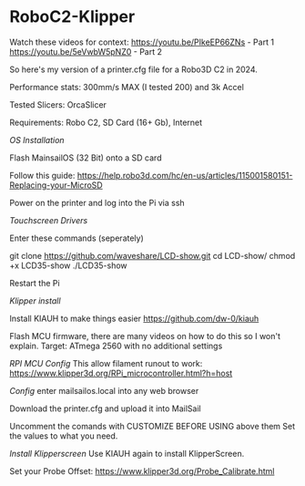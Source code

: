 # RoboC2-Klipper

Watch these videos for context:
https://youtu.be/PIkeEP66ZNs - Part 1
https://youtu.be/5eVwbW5pNZ0 - Part 2

So here's my version of a printer.cfg file for a Robo3D C2 in 2024.

Performance stats:
300mm/s MAX (I tested 200) and 
3k Accel

Tested Slicers: OrcaSlicer

Requirements:
Robo C2,
SD Card (16+ Gb),
Internet

*OS Installation*

Flash MainsailOS (32 Bit) onto a SD card

Follow this guide:
https://help.robo3d.com/hc/en-us/articles/115001580151-Replacing-your-MicroSD

Power on the printer and log into the Pi via ssh

*Touchscreen Drivers*

Enter these commands (seperately)

git clone https://github.com/waveshare/LCD-show.git
cd LCD-show/
chmod +x LCD35-show
 ./LCD35-show

 Restart the Pi

*Klipper install*

Install KIAUH to make things easier
https://github.com/dw-0/kiauh

Flash MCU firmware, there are many videos on how to do this so I won't explain.
Target: ATmega 2560 with no additional settings

*RPI MCU Config*
This allow filament runout to work:
https://www.klipper3d.org/RPi_microcontroller.html?h=host

*Config*
enter mailsailos.local into any web browser

Download the printer.cfg and upload it into MailSail

Uncomment the comands with CUSTOMIZE BEFORE USING above them
Set the values to what you need.

*Install Klipperscreen*
Use KIAUH again to install KlipperScreen.

Set your Probe Offset:
https://www.klipper3d.org/Probe_Calibrate.html



